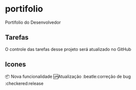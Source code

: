 # portifolio
Portifolio do Desenvolvedor

## Tarefas

O controle das tarefas desse projeto será atualizado no GitHub

## Icones
:package: Nova funcionalidade
:up:Atualização
:beatle:correção de bug
:checkered:release